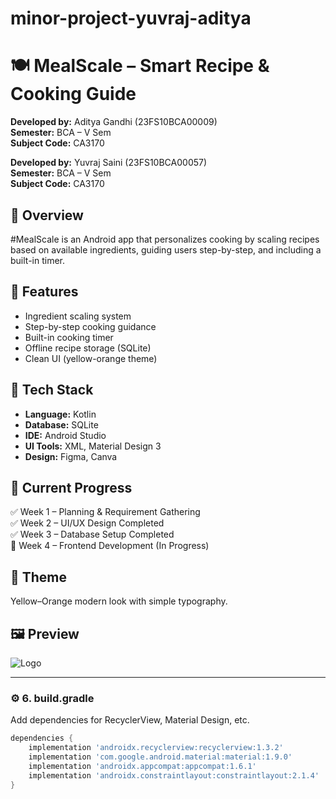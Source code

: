 # minor-project-yuvraj-aditya

# 🍽️ MealScale – Smart Recipe & Cooking Guide

**Developed by:** Aditya Gandhi (23FS10BCA00009)  
**Semester:** BCA – V Sem  
**Subject Code:** CA3170 

**Developed by:** Yuvraj Saini (23FS10BCA00057)  
**Semester:** BCA – V Sem  
**Subject Code:** CA3170  


## 📖 Overview
#MealScale is an Android app that personalizes cooking by scaling recipes based on available ingredients, guiding users step-by-step, and including a built-in timer.

## 🧱 Features
- Ingredient scaling system  
- Step-by-step cooking guidance  
- Built-in cooking timer  
- Offline recipe storage (SQLite)  
- Clean UI (yellow-orange theme)

## 🧰 Tech Stack
- **Language:** Kotlin  
- **Database:** SQLite  
- **IDE:** Android Studio  
- **UI Tools:** XML, Material Design 3  
- **Design:** Figma, Canva

## 📅 Current Progress
✅ Week 1 – Planning & Requirement Gathering  
✅ Week 2 – UI/UX Design Completed  
✅ Week 3 – Database Setup Completed  
🚧 Week 4 – Frontend Development (In Progress)

## 🎨 Theme
Yellow–Orange modern look with simple typography.

## 🖼 Preview
![Logo](assets/logo.png)

---

### ⚙️ **6. build.gradle**
Add dependencies for RecyclerView, Material Design, etc.

```gradle
dependencies {
    implementation 'androidx.recyclerview:recyclerview:1.3.2'
    implementation 'com.google.android.material:material:1.9.0'
    implementation 'androidx.appcompat:appcompat:1.6.1'
    implementation 'androidx.constraintlayout:constraintlayout:2.1.4'
}
